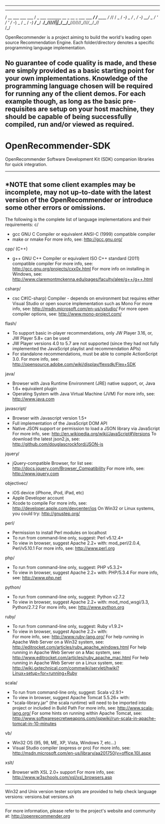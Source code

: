-------------------------------------------------------------------------------
  ____                ___                                       __       
 / __ \___  ___ ___  / _ \___ _______  __ _  __ _  ___ ___  ___/ /__ ____
/ /_/ / _ \/ -_) _ \/ , _/ -_) __/ _ \/  ' \/  ' \/ -_) _ \/ _  / -_) __/
\____/ .__/\__/_//_/_/|_|\__/\__/\___/_/_/_/_/_/_/\__/_//_/\_,_/\__/_/   
    /_/                                                                  

OpenRecommender is a project aiming to build the world's leading open source Recommendation Engine.
Each folder/directory denotes a specific programming language implementation.

No guarantee of code quality is made, and these are simply provided as a basic starting point for your own implementations.
Knowledge of the programming language chosen will be required for running any of the client demos. For each example though, as long as the basic pre-requisites are setup on your host machine, they should be capable of being successfully compiled, run and/or viewed as required.
-------------------------------------------------------------------------------


OpenRecommender-SDK
===================

OpenRecommender Software Development Kit (SDK) companion libraries for quick integration.


-----------------------------------------------------------------------------------
*NOTE that some client examples may be incomplete, may not up-to-date with the latest version of the OpenRecommender or introduce some other errors or omissions.
-----------------------------------------------------------------------------------

The following is the complete list of language implementations and their requirements:
c/
  - gcc  GNU C Compiler or equivalent ANSI-C (1999) compatible compiler
  - make or nmake
   For more info, see:
   http://gcc.gnu.org/
   
cpp/ (C++)
  - g++  GNU C++ Compiler or equivalent ISO C++ standard (2011) compatible compiler
   For more info, see:
   http://gcc.gnu.org/projects/cxx0x.html
   For more info on installing in Windows, see:
   http://www.claremontmckenna.edu/pages/faculty/alee/g++/g++.html
   
csharp/
  - csc  C#(C-sharp) Compiler - depends on environment but requires either Visual Studio or open source implementation such as Mono
   For more info, see:
   http://msdn.microsoft.com/en-us/vstudio/
   For more open compiler options, see:
   http://www.mono-project.com/

flash/
  - To support basic in-player recommendations, only JW Player 3.16, or, JW Player 5.8+ can be used
  - JW Player versions 4.0 to 5.7 are not supported (since they had not fully implemented the JavaScript playlist and recommendation APIs) 
  - For standalone recommendations, must be able to compile ActionScript 3.0.
   For more info, see: 
   http://opensource.adobe.com/wiki/display/flexsdk/Flex+SDK

java/
  - Browser with Java Runtime Environment (JRE) native support, or, Java 1.6+ equivalent plugin
  - Operating System with Java Virtual Machine (JVM)
   For more info, see:
   http://www.java.com

javascript/
  - Browser with Javascript version 1.5+
  - Full implementation of the JavaScript DOM API
  - Native JSON support or permission to load a JSON library via JavaScript
   For more info, see:
   http://en.wikipedia.org/wiki/JavaScript#Versions
   To download the latest json2.js, see:
   http://github.com/douglascrockford/JSON-js

jquery/
  - jQuery-compatible Browser, for list see: 
   http://docs.jquery.com/Browser_Compatibility
   For more info, see:
   http://www.jquery.com

objectivec/
  - iOS device (iPhone, iPod, iPad, etc)
  - Apple Developer account
  - Xcode to compile
   For more info, see:
   http://developer.apple.com/devcenter/ios
   On Win32 or Linux systems, you could try: 
   http://gnustep.org/

perl/
  - Permission to install Perl modules on localhost
  - To run from command-line only, suggest:  Perl v5.12.4+
  - To view in browser, suggest Apache 2.2+ with:  mod_perl/2.0.4, Perl/v5.10.1
   For more info, see:
   http://www.perl.org

php/
  - To run from command-line only, suggest:  PHP v5.3.2+
  - To view in browser, suggest Apache 2.2+ with:  PHP/5.3.4
   For more info, see:
   http://www.php.net

python/
  - To run from command-line only, suggest:  Python v2.7.2
  - To view in browser, suggest Apache 2.2+ with:  mod_mod_wsgi/3.3, Python/2.7.2
   For more info, see:
   http://www.python.org

ruby/
  - To run from command-line only, suggest:  Ruby v1.9.2+
  - To view in browser, suggest Apache 2.2+ with:  
   For more info, see:
   http://www.ruby-lang.org/
   For help running in Apache Web Server on a Win32 system, see: http://editrocket.com/articles/ruby_apache_windows.html
   For help running in Apache Web Server on a Mac system, see: http://www.editrocket.com/articles/ruby_apache_mac.html
   For help running in Apache Web Server on a Linux system, see: http://wiki.gxtechnical.com/commwiki/servlet/hwiki?Linux+setup+for+running+Ruby

scala/
  - To run from command-line only, suggest: Scala v2.9.1+
  - To view in browser, suggest Apache Tomcat 5.5.26+ with:
  - "scala-library.jar" (the scala runtime) will need to be imported into project or included in Build Path
   For more info, see:
   http://www.scala-lang.org/
   For some hints on running within Apache Tomcat, see:
   http://www.softwaresecretweapons.com/jspwiki/run-scala-in-apache-tomcat-in-10-minutes

vb/
  - Win32 OS (95, 98, ME, XP, Vista, Windows 7, etc...)
  - Visual Studio compiler (express or pro)
   For more info, see: 
   http://msdn.microsoft.com/en-us/library/aa201750(v=office.10).aspx

xslt/
  - Browser with XSL 2.0+ support
   For more info, see:
   http://www.w3schools.com/xsl/xsl_browsers.asp


-----------------------------------------------------------------------------------
Win32 and Unix version tester scripts are provided to help check language versions:
 versions.bat
 versions.sh

-------------------------------------------------------------------------------
For more information, please refer to the project's website and community at:
http://openrecommender.org